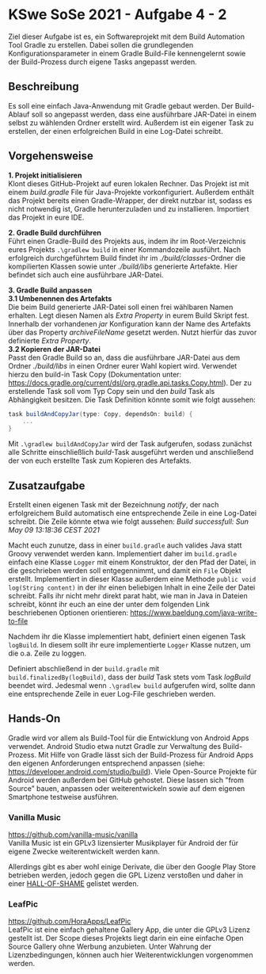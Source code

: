 # KSwe SoSe 2021 - Aufgabe 4 - 2

Ziel dieser Aufgabe ist es, ein Softwareprojekt mit dem Build Automation Tool Gradle zu erstellen. Dabei sollen die
grundlegenden Konfigurationsparameter in einem Gradle Build-File kennengelernt sowie der Build-Prozess durch eigene
Tasks angepasst werden.

## Beschreibung
Es soll eine einfach Java-Anwendung mit Gradle gebaut werden. Der Build-Ablauf soll so angepasst werden, dass eine
ausführbare JAR-Datei in einem selbst zu wählenden Ordner erstellt wird. Außerdem ist ein eigener Task zu erstellen,
der einen erfolgreichen Build in eine Log-Datei schreibt.

## Vorgehensweise
**1. Projekt initialisieren**  
Klont dieses GitHub-Projekt auf euren lokalen Rechner. Das Projekt ist mit einem _build.gradle_ File für Java-Projekte
vorkonfiguriert. Außerdem enthält das Projekt bereits einen Gradle-Wrapper, der direkt nutzbar ist, sodass es nicht
notwendig ist, Gradle herunterzuladen und zu installieren. Importiert das Projekt in eure IDE.

**2. Gradle Build durchführen**  
Führt einen Gradle-Build des Projekts aus, indem ihr im Root-Verzeichnis eures Projekts `.\gradlew build` in einer
Kommandozeile ausführt. Nach erfolgreich durchgeführtem Build findet ihr im _./build/classes_-Ordner die kompilierten
Klassen sowie unter _./build/libs_ generierte Artefakte. Hier befindet sich auch eine ausführbare JAR-Datei.

**3. Gradle Build anpassen**  
**3.1 Umbenennen des Artefakts**  
Die beim Build generierte JAR-Datei soll einen frei wählbaren Namen erhalten. Legt diesen Namen als _Extra Property_ in
eurem Build Skript fest. Innerhalb der vorhandenen _jar_ Konfiguration kann der Name des Artefakts über das Property
_archiveFileName_ gesetzt werden. Nutzt hierfür das zuvor definierte _Extra Property_.  
**3.2 Kopieren der JAR-Datei**  
Passt den Gradle Build so an, dass die ausführbare JAR-Datei aus dem Ordner _./build/libs_ in einen Ordner eurer
Wahl kopiert wird. Verwendet hierzu den build-in Task Copy (Dokumentation unter: https://docs.gradle.org/current/dsl/org.gradle.api.tasks.Copy.html).
Der zu erstellende Task soll vom Typ Copy sein und den _build_ Task als Abhängigkeit besitzen. Die Task Definition könnte somit
wie folgt aussehen:
```groovy
task buildAndCopyJar(type: Copy, dependsOn: build) {
    ...
}
```
Mit `.\gradlew buildAndCopyJar` wird der Task aufgerufen, sodass zunächst alle Schritte einschließlich _build_-Task ausgeführt
werden und anschließend der von euch erstellte Task zum Kopieren des Artefakts.
## Zusatzaufgabe
Erstellt einen eigenen Task mit der Bezeichnung _notify_, der nach erfolgreichem Build automatisch eine entsprechende Zeile
in eine Log-Datei schreibt. Die Zeile könnte etwa wie folgt aussehen: _Build successfull: Sun May 09 13:18:36 CEST 2021_

Macht euch zunutze, dass in einer `build.gradle` auch valides Java statt Groovy verwendet werden kann. Implementiert daher
im `build.gradle` einfach eine Klasse `Logger` mit einem Konstruktor, der den Pfad der Datei, in die geschrieben werden soll
entgegennimmt, und damit ein `File` Objekt erstellt. Implementiert in dieser Klasse außerdem eine Methode `public void log(String content)`
in der ihr einen beliebigen Inhalt in eine Zeile der Datei schreibt. Falls ihr nicht mehr direkt parat habt, wie man in Java
in Dateien schreibt, könnt ihr euch an eine der unter dem folgenden Link beschriebenen Optionen orientieren: https://www.baeldung.com/java-write-to-file

Nachdem ihr die Klasse implementiert habt, definiert einen eigenen Task `logBuild`. In diesem sollt ihr eure implementierte
`Logger` Klasse nutzen, um die o.a. Zeile zu loggen. 

Definiert abschließend in der `build.gradle` mit `build.finalizedBy(logBuild)`, dass der _build_ Task stets vom Task _logBuild_
beendet wird. Jedesmal wenn `.\gradlew build` aufgerufen wird, sollte dann eine entsprechende Zeile in euer Log-File geschrieben werden. 

## Hands-On
Gradle wird vor allem als Build-Tool für die Entwicklung von Android Apps verwendet. Android Studio etwa nutzt Gradle zur
Verwaltung des Build-Prozess. Mit Hilfe von Gradle lässt sich der Build-Prozess für Android Apps den eigenen Anforderungen
entsprechend anpassen (siehe: https://developer.android.com/studio/build). Viele Open-Source Projekte für Android werden außerdem
bei GitHub gehostet. Diese lassen sich "from Source" bauen, anpassen oder weiterentwickeln sowie auf dem eigenen Smartphone
testweise ausführen.

### Vanilla Music
https://github.com/vanilla-music/vanilla  
Vanilla Music ist ein GPLv3 lizensierter Musikplayer für Android der für eigene Zwecke weiterentwickelt werden kann.

Allerdings gibt es aber wohl einige Derivate, die über den Google Play Store betrieben werden, jedoch gegen die GPL Lizenz verstoßen und
daher in einer [HALL-OF-SHAME](https://github.com/vanilla-music/vanilla/blob/master/HALL-OF-SHAME.md) gelistet werden.

### LeafPic
https://github.com/HoraApps/LeafPic  
LeafPic ist eine einfach gehaltene Gallery App, die unter die GPLv3 Lizenz gestellt ist. Der Scope dieses Projekts liegt darin ein
eine einfache Open Source Gallery ohne Werbung anzubieten. Unter Wahrung der Lizenzbedingungen, können auch hier Weiterentwicklungen
vorgenommen werden.
